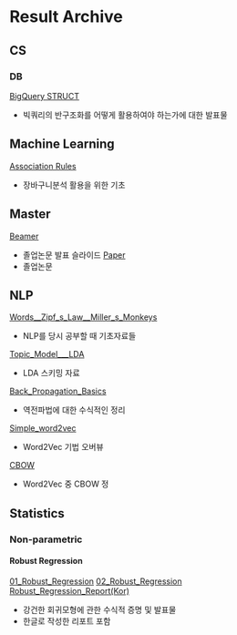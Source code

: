# Result Archive
## CS
### DB
[BigQuery STRUCT](https://github.com/ashjean7805/Result_Archive/blob/main/CS/DB/BIgQuery%20STRUCT.pdf)
- 빅쿼리의 반구조화를 어떻게 활용하여야 하는가에 대한 발표물

## Machine Learning
[Association Rules](https://github.com/ashjean7805/Result_Archive/blob/main/Machine_Laerning/Association_Rules___Market_Basket_Analysis.pdf)
- 장바구니분석 활용을 위한 기초 

## Master
[Beamer]()
- 졸업논문 발표 슬라이드
[Paper]()
- 졸업논문 

## NLP
[Words__Zipf_s_Law__Miller_s_Monkeys]()
- NLP를 당시 공부할 때 기초자료들

[Topic_Model___LDA]()
- LDA 스키밍 자료

[Back_Propagation_Basics]()
- 역전파법에 대한 수식적인 정리

[Simple_word2vec]()
- Word2Vec 기법 오버뷰

[CBOW]()
- Word2Vec 중 CBOW 정

## Statistics
### Non-parametric
#### Robust Regression
[01_Robust_Regression]()
[02_Robust_Regression]()
[Robust_Regression_Report(Kor)]()
- 강건한 회귀모형에 관한 수식적 증명 및 발표물
- 한글로 작성한 리포트 포함
